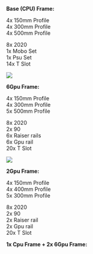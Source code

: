 <p><b>Base (CPU) Frame:</b></p>

<p>4x 150mm Profile<br>
4x 300mm Profile<br>
4x 500mm Profile<br></p>

<p>8x 2020<br>
1x Mobo Set<br>
1x Psu Set<br>
14x T Slot<br></p>

<p><img src="https://user-images.githubusercontent.com/54800529/147291721-1c2021c3-6f74-4604-979c-e02bdade9ae1.JPG"><br></p>

<p><b>6Gpu Frame:</b></p>

<p>4x 150mm Profile<br>
4x 300mm Profile<br>
5x 500mm Profile<br></p>

<p>8x 2020<br>
2x 90<br>
6x Raiser rails<br>
6x Gpu rail<br>
20x T Slot<br></p>

<p><img src="https://user-images.githubusercontent.com/54800529/147291774-c3dfc765-714d-4be7-abc7-0eb9d35a18b6.JPG"><br></p>


<p><b>2Gpu Frame:</b></p>

<p>4x 150mm Profile<br>
4x 400mm Profile<br>
5x 300mm Profile<br></p>

<p>8x 2020<br>
2x 90<br>
2x Raiser rail<br>
2x Gpu rail<br>
20x T Slot<br></p>


<p><b>1x Cpu Frame + 2x 6Gpu Frame:</b></p>
